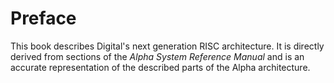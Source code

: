 # Preface

This book describes Digital's next generation RISC architecture. It is
directly derived from sections of the _Alpha System Reference Manual_ and is
an accurate representation of the described parts of the Alpha architecture.
